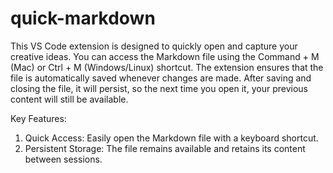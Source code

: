 # quick-markdown

This VS Code extension is designed to quickly open and capture your creative ideas. You can access the Markdown file using the Command + M (Mac) or Ctrl + M (Windows/Linux) shortcut. The extension ensures that the file is automatically saved whenever changes are made. After saving and closing the file, it will persist, so the next time you open it, your previous content will still be available.

Key Features:
1. Quick Access: Easily open the Markdown file with a keyboard shortcut.
2. Persistent Storage: The file remains available and retains its content between sessions.